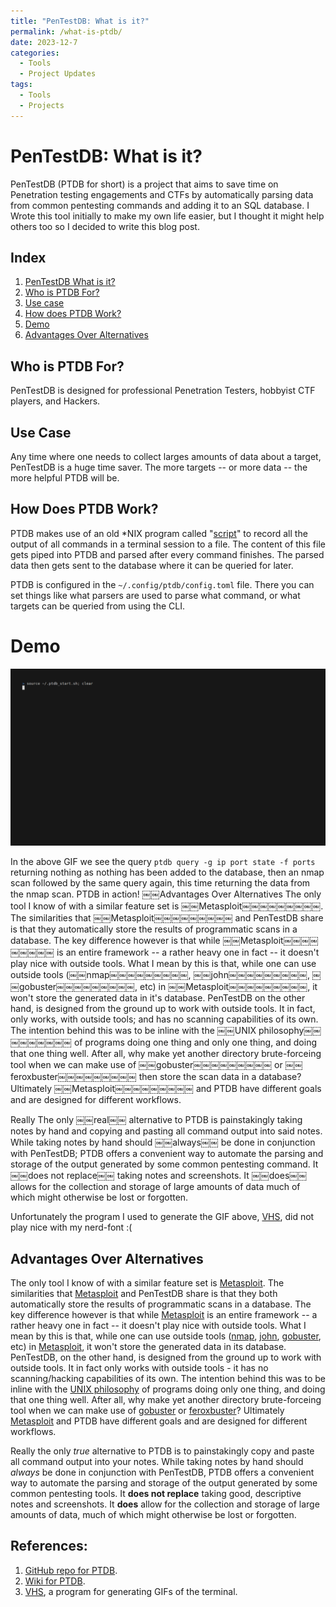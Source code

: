 ```yaml
---
title: "PenTestDB: What is it?"
permalink: /what-is-ptdb/
date: 2023-12-7
categories:
  - Tools
  - Project Updates
tags:
  - Tools
  - Projects
---
```

# PenTestDB: What is it?

PenTestDB (PTDB for short) is a project that aims to save time on Penetration testing engagements and CTFs by automatically parsing data from common pentesting commands and adding it to an SQL database. I Wrote this tool initially to make my own life easier, but I thought it might help others too so I decided to write this blog post.  

## Index
1. [PenTestDB What is it?](#pentestdb-what-is-it)
2. [Who is PTDB For?](#who-is-ptdb-for)
3. [Use case](#use-case)
4. [How does PTDB Work?](#how-does-ptdb-work)
5. [Demo](#demo)
6. [Advantages Over Alternatives](#advantages-over-alternatives)

## Who is PTDB For?
PenTestDB is designed for professional Penetration Testers, hobbyist CTF players, and Hackers.

## Use Case
Any time where one needs to collect larges amounts of data about a target, PenTestDB is a huge time saver. The more targets -- or more data -- the more helpful PTDB will be.

## How Does PTDB Work?
PTDB makes use of an old \*NIX program called "[script](https://en.wikipedia.org/wiki/Script_(Unix))" to record all the output of all commands in a terminal session to a file. The content of this file gets piped into PTDB and parsed after every command finishes. The parsed data then gets sent to the database where it can be queried for later.

PTDB is configured in the `~/.config/ptdb/config.toml` file. There you can set things like what parsers are used to parse what command, or what targets can be queried from using the CLI.

# Demo
<img alt="PTDB Demo Gif" src="/assets/images/ptdb-demo.gif" width="600" />

In the above GIF we see the query `ptdb query -g ip port state -f ports` returning nothing as nothing has been added to the database, then an nmap scan followed by the same query again, this time returning the data from the nmap scan. PTDB in action! ￼￼Advantages Over Alternatives
The only tool I know of with a similar feature set is ￼￼Metasploit￼￼￼￼￼￼￼￼￼. The similarities that ￼￼Metasploit￼￼￼￼￼￼￼￼￼ and PenTestDB share is that they automatically store the results of programmatic scans in a database. The key difference however is that while ￼￼Metasploit￼￼￼￼￼￼￼￼￼ is an entire framework -- a rather heavy one in fact -- it doesn't play nice with outside tools. What I mean by this is that, while one can use outside tools (￼￼nmap￼￼￼￼￼￼￼￼￼, ￼￼john￼￼￼￼￼￼￼￼￼, ￼￼gobuster￼￼￼￼￼￼￼￼￼, etc) in ￼￼Metasploit￼￼￼￼￼￼￼￼￼, it won't store the generated data in it's database. PenTestDB on the other hand, is designed from the ground up to work with outside tools. It in fact, only works, with outside tools; and has no scanning capabilities of its own. The intention behind this was to be inline with the ￼￼UNIX philosophy￼￼￼￼￼￼￼￼￼ of programs doing one thing and only one thing, and doing that one thing well. After all, why make yet another directory brute-forceing tool when we can make use of ￼￼gobuster￼￼￼￼￼￼￼￼￼ or ￼￼feroxbuster￼￼￼￼￼￼￼￼￼ then store the scan data in a database? Ultimately ￼￼Metasploit￼￼￼￼￼￼￼￼￼ and PTDB have different goals and are designed for different workflows.

Really The only ￼￼real￼￼ alternative to PTDB is painstakingly taking notes by hand and copying and pasting all command output into said notes. While taking notes by hand should ￼￼always￼￼ be done in conjunction with PenTestDB; PTDB offers a convenient way to automate the parsing and storage of the output generated by some common pentesting command. It ￼￼does not replace￼￼ taking notes and screenshots. It ￼￼does￼￼ allows for the collection and storage of large amounts of data much of which might otherwise be lost or forgotten.

Unfortunately the program I used to generate the GIF above, [VHS](https://github.com/charmbracelet/vhs), did not play nice with my nerd-font :(

## Advantages Over Alternatives
The only tool I know of with a similar feature set is [Metasploit](https://www.metasploit.com/). The similarities that [Metasploit](https://www.metasploit.com/) and PenTestDB share is that they both automatically store the results of programmatic scans in a database. The key difference however is that while [Metasploit](https://www.metasploit.com/) is an entire framework -- a rather heavy one in fact -- it doesn't play nice with outside tools. What I mean by this is that, while one can use outside tools ([nmap](https://nmap.org/), [john](https://www.openwall.com/john/), [gobuster](https://github.com/OJ/gobuster), etc) in [Metasploit](https://www.metasploit.com/), it won't store the generated data in its database. PenTestDB, on the other hand, is designed from the ground up to work with outside tools. It in fact only works with outside tools - it has no scanning/hacking capabilities of its own. The intention behind this was to be inline with the [UNIX philosophy](https://en.wikipedia.org/wiki/Unix_philosophy) of programs doing only one thing, and doing that one thing well. After all, why make yet another directory brute-forceing tool when we can make use of [gobuster](https://github.com/OJ/gobuster) or [feroxbuster](https://github.com/epi052/feroxbuster)? Ultimately [Metasploit](https://www.metasploit.com/) and PTDB have different goals and are designed for different workflows.

Really the only *true* alternative to PTDB is to painstakingly copy and paste all command output into your notes. While taking notes by hand should *always* be done in conjunction with PenTestDB, PTDB offers a convenient way to automate the parsing and storage of the output generated by some common pentesting tools. It **does not replace** taking good, descriptive notes and screenshots. It **does** allow for the collection and storage of large amounts of data, much of which might otherwise be lost or forgotten.

## References:
1. [GitHub repo for PTDB](https://github.com/calacuda/PenTestDB).
2. [Wiki for PTDB](https://github.com/calacuda/PenTestDB/wiki).
3. [VHS](https://github.com/charmbracelet/vhs), a program for generating GIFs of the terminal. 
